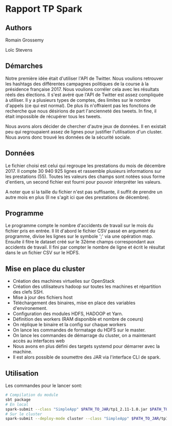 # Rapport TP Spark

## Authors
Romain Grossemy

Loïc Stevens

## Démarches

Notre première idée était d'utiliser l'API de Twitter. Nous voulions retrouver les hashtags des différentes campagnes politiques de la course à la présidence française 2017.
Nous voulions corréler cela avec les résultats réels des élections.
Il s'est avéré que l'API de Twitter est assez compliquée à utiliser.
Il y a plusieurs types de comptes, des limites sur le nombre d'appels (ce qui est normal).
 De plus ils n'offraient pas les fonctions de recherche que nous désirions de part l'ancienneté des tweets. In fine, il était impossible de récupérer tous les tweets.

Nous avons alors décider de chercher d'autre jeux de données. Il en existait peu qui regroupaient assez de lignes pour justifier l'utilisation d'un cluster.
 Nous avons donc trouvé les données de la sécurité sociale.

## Données

Le fichier choisi est celui qui regroupe les prestations du mois de décembre 2017. Il compte 30 940 925 lignes et rassemble plusieurs informations sur les prestations (55).
Toutes les valeurs des champs sont notées sous forme d'entiers, un second fichier est fourni pour pouvoir interpréter les valeurs.

A noter que si la taille du fichier n'est pas suffisante, il suffit de prendre un autre mois en plus (Il ne s'agit ici que des prestations de décembre).

## Programme

Le programme compte le nombre d'accidents de travail sur le mois du fichier pris en entrée.
Il lit d'abord le fichier CSV passé en argument du programme, divise les lignes sur le symbole ';' via une opération map. Ensuite il fitre le dataset créé sur le 32ème champs correspondant aux accidents de travail.
Il fini par compter le nombre de ligne et écrit le résultat dans le un fichier CSV sur le HDFS.

## Mise en place du cluster

* Création des machines virtuelles sur OpenStack
* Création des utilisateurs hadoop sur toutes les machines et répartition des clefs SSH.
* Mise à jour des fichiers host
* Téléchargement des binaires, mise en place des variables d'environement.
* Configuration des modules HDFS, HADOOP et Yarn.
* Définition des workers (RAM disponible et nombre de coeurs)
* On réplique le binaire et la config sur chaque workers
* On lance les commandes de formatage du HDFS sur le master.
* On lance les commandes de démarrage du cluster, on a maintenant accès au interfaces web
* Nous avons en plus défini des targets systemd pour démarrer avec la machine.
* Il est alors possible de soumettre des JAR via l'interface CLI de spark.

## Utilisation

Les commandes pour le lancer sont:

```bash
# Compilation du module
sbt package
# En local
spark-submit --class "SimpleApp" $PATH_TO_JAR/tp1_2.11-1.0.jar $PATH_TO_FILE/A201712_partial.csv --master local[4]
# Sur le cluster
spark-submit --deploy-mode cluster --class "SimpleApp" $PATH_TO_JAR/tp1_2.11-1.0.jar hdfs://spark-1:9000/$PATH_TO_FILE/A201712.csv hdfs://spark-1:9000/$PATH_TO_FILE/outfile
```
